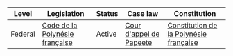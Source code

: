 | Level | Legislation | Status | Case law | Constitution |
|---|---|---|---|---|
| Federal | [Code de la Polynésie française](https://www.legifrance.gouv.fr/affichCode.do?cidTexte=LEGITEXT000006074256) | Active | [Cour d'appel de Papeete](https://cour-appel-papeete.justice.fr/) | [Constitution de la Polynésie française](https://www.legifrance.gouv.fr/affichTexte.do?cidTexte=LEGITEXT000006074256) |